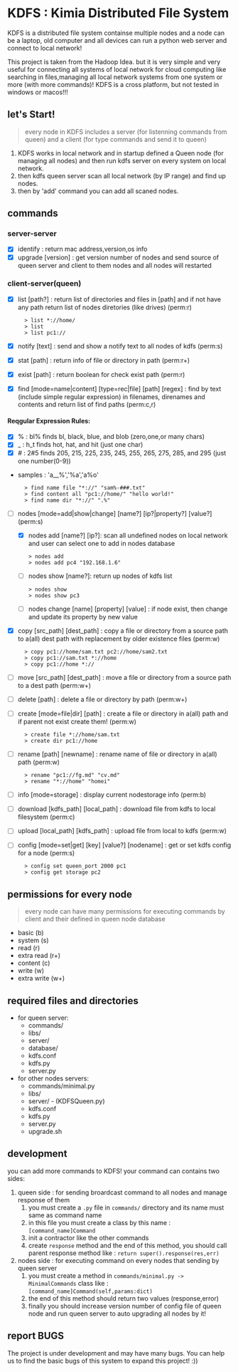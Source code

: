 
# KDFS : Kimia Distributed File System

KDFS is a distributed file system containse multiple nodes and a node can be a laptop, old computer and all devices can run a python web server and connect to local network!

This project is taken from the Hadoop Idea. but it is very simple and very useful for connecting all systems of local network for cloud computing like searching in files,managing all local network systems from one system or more (with more commands)!
KDFS is a cross platform, but not tested in windows or macos!!!

## let's Start!

> every node in KDFS includes a server (for listenning commands from queen) and a client (for type commands and send it to queen)

1. KDFS works in local network and in startup defined a Queen node (for managing all nodes) and then run kdfs server on every system on local network.
2. then kdfs queen server scan all local network (by IP range) and find up nodes.
3. then by 'add' command you can add all scaned nodes.

## commands

### server-server

- [x] identify : return mac address,version,os info
- [x] upgrade [version] : get version number of nodes and send source of queen server and client to them nodes and all nodes will restarted

### client-server(queen)
  
- [x] list [path?] : return list of directories and files in [path] and if not have any path return list of nodes diretories (like drives) (perm:r)
  
        > list *://home/
        > list
        > list pc1://

- [x] notify [text] : send and show a notify text to all nodes of kdfs (perm:s)

- [x] stat [path] : return info of file or directory in path (perm:r+)

- [x] exist [path] : return boolean for check exist path (perm:r)

- [x] find [mode=name|content] [type=rec|file] [path] [regex] : find by text (include simple regular expression) in filenames, direnames and contents and return list of find paths (perm:c,r)

#### Reqgular Expression Rules:

- [x] %  : bl% finds bl, black, blue, and blob (zero,one,or many chars)
- [x] _  : h_t finds hot, hat, and hit (just one char)
- [x] \#  : 2#5 finds 205, 215, 225, 235, 245, 255, 265, 275, 285, and 295 (just one number(0-9))
* samples : 'a__%','%a','a%o'
  
        > find name file "*://" "sam%-###.txt"
        > find content all "pc1://home/" "hello world!"
        > find name dir "*://" ".%"

- [ ] nodes [mode=add|show|change] [name?] [ip?|property?] [value?] (perm:s)
  - [x] nodes add [name?] [ip?]: scan all undefined nodes on local network and user can select one to add in nodes database

        > nodes add
        > nodes add pc4 "192.168.1.6"
  - [ ] nodes show [name?]: return up nodes of kdfs list

        > nodes show
        > nodes show pc3
  - [ ] nodes change [name] [property] [value] : if node exist, then change and update its property by new value

- [x] copy [src_path] [dest_path] : copy a file or directory from a source path to a(all) dest path with replacement by older existence files (perm:w)

        > copy pc1://home/sam.txt pc2://home/sam2.txt
        > copy pc1://sam.txt *://home
        > copy pc1://home *://

- [ ] move [src_path] [dest_path] : move a file or directory from a source path to a dest path (perm:w+)
  
- [ ] delete [path] : delete a file or directory by path (perm:w+)
  

- [ ] create [mode=file|dir] [path] : create a file or directory in a(all) path and if parent not exist create them! (perm:w)

        > create file *://home/sam.txt
        > create dir pc1://home

- [ ] rename [path] [newname] : rename name of file or directory in a(all) path (perm:w)

        > rename "pc1://fg.md" "cv.md"
        > rename "*://home" "homei"
  
- [ ] info [mode=storage] : display current nodestorage info (perm:b)
  
- [ ] download [kdfs_path] [local_path] : download file from kdfs to local filesystem (perm:c)
  
- [ ] upload [local_path] [kdfs_path] : upload file from local to kdfs (perm:w)

- [ ] config [mode=set|get] [key] [value?] [nodename] : get or set kdfs config for a node (perm:s)

        > config set queen_port 2000 pc1
        > config get storage pc2

## permissions for every node

> every node can have many permissions for executing commands by client and their defined in queen node database

- basic (b)
- system (s)
- read (r)
- extra read (r+)
- content (c)
- write (w)
- extra write (w+)

## required files and directories

- for queen server:
  - commands/
  - libs/
  - server/
  - database/
  - kdfs.conf
  - kdfs.py
  - server.py
- for other nodes servers:
  - commands/minimal.py
  - libs/
  - server/ - (KDFSQueen.py)
  - kdfs.conf
  - kdfs.py
  - server.py
  - upgrade.sh

## development

you can add more commands to KDFS!
your command can contains two sides:

1. queen side : for sending broardcast command to all nodes and manage response of them
   1. you must create a `.py` file in `commands/` directory and its name must same as command name
   2. in this file you must create a class by this name : `[command_name]Command`
   3. init a contractor like the other commands
   4. create `response` method and the end of this method, you should call parent response method like : `return super().response(res,err)`
2. nodes side : for executing command on every nodes that sending by queen server
   1. you must create a method in `commands/minimal.py -> MinimalCommands` class like : `[command_name]Command(self,params:dict)` 
   2. the end of this method should return two values (response,error)
   3. finally you should increase version number of config file of queen node and run queen server to auto upgrading all nodes by it!
   
## report BUGS

The project is under development and may have many bugs.
You can help us to find the basic bugs of this system to expand this project! :))